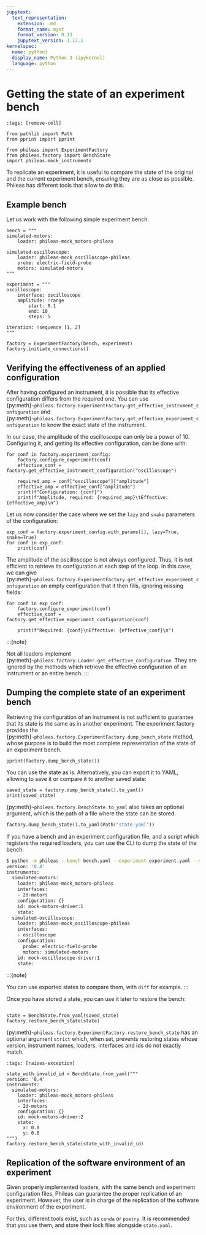 ```yaml
---
jupytext:
  text_representation:
    extension: .md
    format_name: myst
    format_version: 0.13
    jupytext_version: 1.17.1
kernelspec:
  name: python3
  display_name: Python 3 (ipykernel)
  language: python
---
```


# Getting the state of an experiment bench

```{code-cell} ipython3
:tags: [remove-cell]

from pathlib import Path
from pprint import pprint

from phileas import ExperimentFactory
from phileas.factory import BenchState
import phileas.mock_instruments
```

To replicate an experiment, it is useful to compare the state of the original
and the current experiment bench, ensuring they are as close as possible.
Phileas has different tools that allow to do this.


## Example bench

Let us work with the following simple experiment bench:

```{code-cell} ipython3
bench = """
simulated-motors:
    loader: phileas-mock_motors-phileas

simulated-oscilloscope:
    loader: phileas-mock_oscilloscope-phileas
    probe: electric-field-probe
    motors: simulated-motors
"""

experiment = """
oscilloscope:
    interface: oscilloscope
    amplitude: !range
        start: 0.1
        end: 10
        steps: 5

iteration: !sequence [1, 2]
"""

factory = ExperimentFactory(bench, experiment)
factory.initiate_connections()
```

## Verifying the effectiveness of an applied configuration

After having configured an instrument, it is possible that its effective
configuration differs from the required one. You can use
{py:meth}`~phileas.factory.ExperimentFactory.get_effective_instrument_configuration`
and
{py:meth}`~phileas.factory.ExperimentFactory.get_effective_experiment_configuration`
to know the exact state of the instrument.

In our case, the amplitude of the oscilloscope can only be a power of 10.
Configuring it, and getting its effective configuration, can be done with:

```{code-cell} ipython3
for conf in factory.experiment_config:
    factory.configure_experiment(conf)
    effective_conf = factory.get_effective_instrument_configuration("oscilloscope")

    required_amp = conf["oscilloscope"]["amplitude"]
    effective_amp = effective_conf["amplitude"]
    print(f"Configuration: {conf}")
    print(f"Amplitude, required: {required_amp}\tEffective: {effective_amp}\n")
```

Let us now consider the case where we set the `lazy` and `snake` parameters of the configuration:

```{code-cell} ipython3
exp_conf = factory.experiment_config.with_params([], lazy=True, snake=True)
for conf in exp_conf:
    print(conf)
```

The amplitude of the oscilloscope is not always configured. Thus, it is not
efficient to retrieve its configuration at each step of the loop. In this case,
we can give
{py:meth}`~phileas.factory.ExperimentFactory.get_effective_experiment_configuration`
an empty configuration that it then fills, ignoring missing fields:

```{code-cell} ipython3
for conf in exp_conf:
    factory.configure_experiment(conf)
    effective_conf = factory.get_effective_experiment_configuration(conf)

    print(f"Required: {conf}\nEffective: {effective_conf}\n")
```

:::{note}

Not all loaders implement
{py:meth}`~phileas.factory.Loader.get_effective_configuration`. They are
ignored by the methods which retrieve the effective configuration of an
instrument or an entire bench.
:::

## Dumping the complete state of an experiment bench

Retrieving the configuration of an instrument is not sufficient to guarantee
that its state is the same as in another experiment. The experiment factory
provides the
{py:meth}`~phileas.factory.ExperimentFactory.dump_bench_state` method, whose
purpose is to build the most complete representation of the state of an
experiment bench.

```{code-cell} ipython3
pprint(factory.dump_bench_state())
```

You can use the state as is. Alternatively, you can export it to YAML, allowing
to save it or compare it to another saved state:

```{code-cell} ipython3
saved_state = factory.dump_bench_state().to_yaml()
print(saved_state)
```

{py:meth}`~phileas.factory.BenchState.to_yaml` also takes an optional argument,
which is the path of a file where the state can be stored.

```python
factory.dump_bench_state().to_yaml(Path("state.yaml"))
```

If you have a bench and an experiment configuration file, and a script which
registers the required loaders, you can use the CLI to dump the state of the
bench:

```sh
$ python -m phileas --bench bench.yaml --experiment experiment.yaml --script script.py
version: '0.4'
instruments:
  simulated-motors:
    loader: phileas-mock_motors-phileas
    interfaces:
    - 2d-motors
    configuration: {}
    id: mock-motors-driver:1
    state:
  simulated-oscilloscope:
    loader: phileas-mock_oscilloscope-phileas
    interfaces:
    - oscilloscope
    configuration:
      probe: electric-field-probe
      motors: simulated-motors
    id: mock-oscilloscope-driver:1
    state:
```

:::{note}

You can use exported states to compare them, with `diff` for example.
:::

Once you have stored a state, you can use it later to restore the bench:

```{code-cell} ipython3

state = BenchState.from_yaml(saved_state)
factory.restore_bench_state(state)
```

{py:meth}`~phileas.factory.ExperimentFactory.restore_bench_state` has an
optional argument `strict` which, when set, prevents restoring states whose
version, instrument names, loaders, interfaces and ids do not exactly match.

```{code-cell} ipython3
:tags: [raises-exception]

state_with_invalid_id = BenchState.from_yaml("""
version: '0.4'
instruments:
  simulated-motors:
    loader: phileas-mock_motors-phileas
    interfaces:
    - 2d-motors
    configuration: {}
    id: mock-motors-driver:2
    state:
      x: 0.0
      y: 0.0
""")
factory.restore_bench_state(state_with_invalid_id)
```

## Replication of the software environment of an experiment

Given properly implemented loaders, with the same bench and experiment
configuration files, Phileas can guarantee the proper replication of an
experiment. However, the user is in charge of the replication of the software
environment of the experiment.

For this, different tools exist, such as `conda` or `poetry`. It is recommended
that you use them, and store their lock files alongside `state.yaml`.
